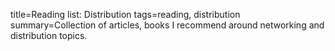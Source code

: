 title=Reading list: Distribution
tags=reading, distribution
summary=Collection of articles, books I recommend around networking and distribution topics.
~~~~~~

